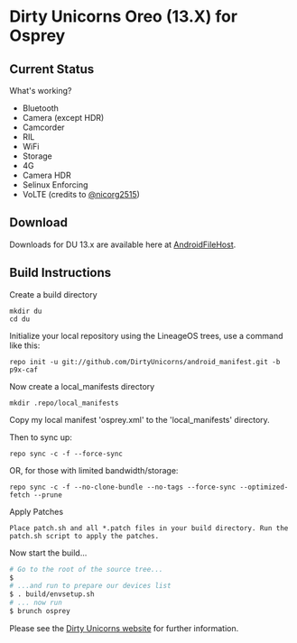 
Dirty Unicorns Oreo (13.X) for Osprey
=====================================

Current Status
--------------

What's working?
 - Bluetooth
 - Camera (except HDR)
 - Camcorder
 - RIL
 - WiFi
 - Storage
 - 4G
 - Camera HDR
 - Selinux Enforcing
 - VoLTE (credits to [@nicorg2515](https://github.com/nicorg2515))

Download
--------

Downloads for DU 13.x are available here at [AndroidFileHost](https://androidfilehost.com/?w=files&flid=272894).

Build Instructions
------------------
Create a build directory

	mkdir du
	cd du

Initialize your local repository using the LineageOS trees, use a command like this:

    repo init -u git://github.com/DirtyUnicorns/android_manifest.git -b p9x-caf

Now create a local_manifests directory

    mkdir .repo/local_manifests

Copy my local manifest 'osprey.xml' to the 'local_manifests' directory.

Then to sync up:

    repo sync -c -f --force-sync

OR, for those with limited bandwidth/storage:

    repo sync -c -f --no-clone-bundle --no-tags --force-sync --optimized-fetch --prune

Apply Patches

    Place patch.sh and all *.patch files in your build directory. Run the patch.sh script to apply the patches.

Now start the build...

```bash
# Go to the root of the source tree...
$
# ...and run to prepare our devices list
$ . build/envsetup.sh
# ... now run
$ brunch osprey
```

Please see the [Dirty Unicorns website](https://dirtyunicorns.com/) for further information.
